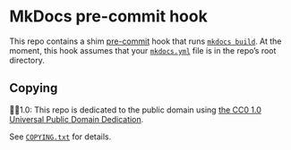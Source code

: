 # MkDocs pre-commit hook

This repo contains a shim [pre-commit] hook that runs
[`mkdocs build`](https://www.mkdocs.org/getting-started/#building-the-site).
At the moment, this hook assumes that your
[`mkdocs.yml`](https://www.mkdocs.org/user-guide/configuration/)
file is in the repo’s root directory.

## Copying

🅭🄍1.0: This repo is dedicated to the public domain using
[the CC0 1.0 Universal Public Domain Dedication](https://creativecommons.org/publicdomain/zero/1.0/).

See [`COPYING.txt`](./COPYING.txt) for details.

[pre-commit]: https://pre-commit.com/
